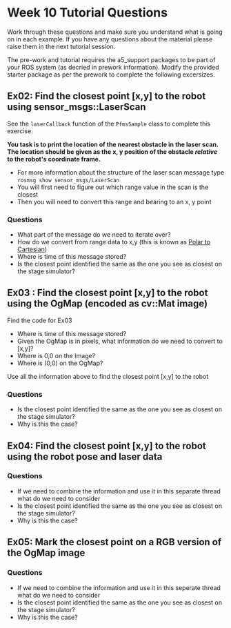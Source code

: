 Week 10 Tutorial Questions
=========================

Work through these questions and make sure you understand what is going on in each example. If you have any questions about the material please raise them in the next tutorial session.

The pre-work and tutorial requires the a5_support packages to be part of your ROS system (as decried in prework information). Modify the provided starter package as per the prework to complete the following excersizes.

Ex02: Find the closest point [x,y] to the robot using sensor_msgs::LaserScan
-----------------------------------------------
See the `laserCallback` function of the `PfmsSample` class to complete this exercise.

**You task is to print the location of the nearest obstacle in the laser scan. The location should be given as the x, y position of the obstacle *relative* to the robot's coordinate frame.**

* For more information about the structure of the laser scan message type `rosmsg show sensor_msgs/LaserScan`
* You will first need to figure out which range value in the scan is the closest
* Then you will need to convert this range and bearing to an x, y point

### Questions ###

* What part of the message do we need to iterate over?
* How do we convert from range data to x,y (this is known as [Polar to Cartesian])
* Where is time of this message stored?
* Is the closest point identified the same as the one you see as closest on the stage simulator?

Ex03 : Find the closest point [x,y] to the robot using the OgMap (encoded as cv::Mat image)
-----------------------------------------------

Find the code for Ex03

* Where is time of this message stored?
* Given the OgMap is in pixels, what information do we need to convert to [x,y]? 
* Where is 0,0 on the Image?
* Where is (0,0) on the OgMap?

Use all the information above to find the closest point [x,y] to the robot

### Questions ###


* Is the closest point identified the same as the one you see as closest on the stage simulator?
* Why is this the case?

Ex04: Find the closest point [x,y] to the robot using the robot pose and laser data
---------------------------

### Questions ###

* If we need to combine the information and use it in this separate thread what do we need to consider
* Is the closest point identified the same as the one you see as closest on the stage simulator?
* Why is this the case?


Ex05: Mark the closest point on a RGB version of the OgMap image
---------------------------

### Questions ###

* If we need to combine the information and use it in this seperate thread what do we need to consider
* Is the closest point identified the same as the one you see as closest on the stage simulator?
* Why is this the case?

[ROS Installation Instructions]: http://wiki.ros.org/ROS/Installation
[ROS Tutorials]: http://wiki.ros.org/ROS/Tutorials
[ROS TF]: http://docs.ros.org/diamondback/api/tf/html/c++/namespacetf.html
[Polar to Cartesian]: https://www.mathsisfun.com/polar-cartesian-coordinates.html
